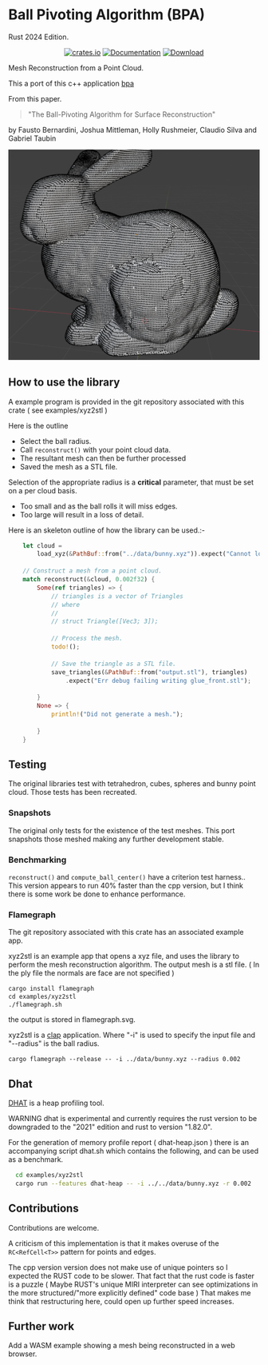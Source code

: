 # Ball Pivoting Algorithm (BPA)

Rust 2024 Edition.

<div align="center">

<a href="https://crates.io/crates/bpa_rs"><img alt="crates.io" src="https://img.shields.io/crates/v/bpa_rs.svg"/></a>
<a href="https://docs.rs/bpa_rs" rel="nofollow noopener noreferrer"><img src="https://docs.rs/bpa_rs/badge.svg" alt="Documentation"></a>
<a href="https://crates.io/crates/bpa"><img src="https://img.shields.io/crates/d/bpa_rs.svg" alt="Download" /></a>

</div>

Mesh Reconstruction from a Point Cloud.

This a port of this c++ application [bpa](<https://github.com/bernhardmgruber/bpa>)

From this paper.

> "The Ball-Pivoting Algorithm for Surface Reconstruction"

by Fausto Bernardini, Joshua Mittleman, Holly Rushmeier, Claudio Silva and Gabriel Taubin

![bunny](https://github.com/martinfrances107/bpa_rs/blob/main/images/Reconstructed.png?raw=true")

## How to use the library

A example program is provided in the git repository associated with this crate ( see examples/xyz2stl )

Here is the outline

* Select the ball radius.
* Call `reconstruct()` with your point cloud data.
* The resultant mesh can then be further processed
* Saved the mesh as a STL file.

Selection of the appropriate radius is a **critical** parameter, that must be set on a per cloud basis.

* Too small and as the ball rolls it will miss edges.
* Too large will result in a loss of detail.

Here is an skeleton outline of how the library can be used.:-

```rust
    let cloud =
        load_xyz(&PathBuf::from("../data/bunny.xyz")).expect("Cannot load bunny");

    // Construct a mesh from a point cloud.
    match reconstruct(&cloud, 0.002f32) {
        Some(ref triangles) => {
            // triangles is a vector of Triangles
            // where
            //
            // struct Triangle([Vec3; 3]);

            // Process the mesh.
            todo!();

            // Save the triangle as a STL file.
            save_triangles(&PathBuf::from("output.stl"), triangles)
                .expect("Err debug failing writing glue_front.stl");

        }
        None => {
            println!("Did not generate a mesh.");

        }
    }
```

## Testing

The original libraries test with  tetrahedron, cubes, spheres and bunny point cloud. Those tests has been recreated.

### Snapshots

The original only tests for the existence of the test meshes. This port snapshots those meshed making any
further development stable.

### Benchmarking

`reconstruct()` and `compute_ball_center()` have a criterion test harness..
This version appears to run 40% faster than the cpp version, but I think there is some work be done to enhance performance.

### Flamegraph

The git repository associated with this crate has an associated example app.

xyz2stl is an example app that opens a xyz file, and uses the library to perform the mesh reconstruction algorithm. The output mesh is a stl file. ( In the ply file the normals are face are not specified  )

```/usr/bin/bash
cargo install flamegraph
cd examples/xyz2stl
./flamegraph.sh
```

the output is stored in flamegraph.svg.

xyz2stl is a [clap](<https://crates.io/crates/clap>) application. Where "-i" is used to specify the input file
and "--radius" is the ball radius.

```/usr/bin/bash
cargo flamegraph --release -- -i ../data/bunny.xyz --radius 0.002
```

## Dhat

[DHAT](https://crates.io/crates/dhat) is a heap profiling tool.

WARNING dhat is experimental and currently requires the rust version to be downgraded to the "2021" edition  and rust to version "1.82.0".

 For the generation of memory profile report ( dhat-heap.json ) there is an accompanying script dhat.sh which contains the following, and can be used as a benchmark.

```bash
  cd examples/xyz2stl
  cargo run --features dhat-heap -- -i ../../data/bunny.xyz -r 0.002
```

## Contributions

Contributions are welcome.

A criticism of this implementation is that it makes overuse of the `RC<RefCell<T>>` pattern for points and edges.

The cpp version version does not make use of unique pointers so I expected the RUST code to be slower.
That fact that the rust code is faster is a puzzle
( Maybe RUST's unique MIRI interpreter can see optimizations in the more structured/"more explicitly defined" code base )
That makes me think that restructuring here, could open up further speed increases.

## Further work

Add a WASM example showing a mesh being reconstructed in a web browser.
